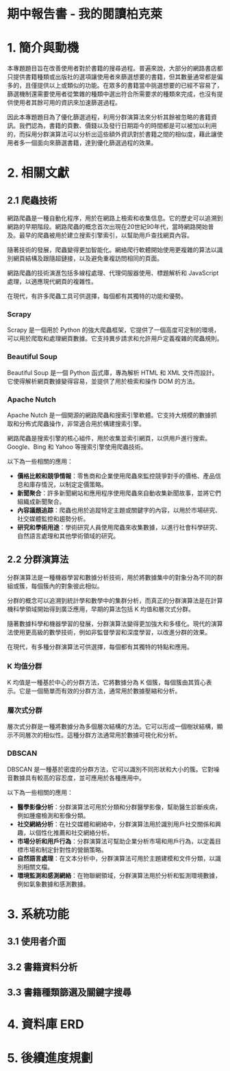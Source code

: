 # 期中報告書 - 我的閱讀柏克萊

# 1. 簡介與動機

本專題題目旨在改善使用者對於書籍的搜尋過程。普遍來說，大部分的網路書店都只提供書籍種類或出版社的選項讓使用者來篩選想要的書籍，但其數量通常都是偏多的，且僅提供以上或類似的功能。在眾多的書籍當中挑選想要的已經不容易了，篩選機制還需要使用者從繁雜的種類中選出符合所需要求的種類來完成，也沒有提供使用者其餘可用的資訊來加速篩選過程。

因此本專題題目為了優化篩選過程，利用分群演算法來分析其餘被忽略的書籍資訊。我們認為，書籍的頁數、價錢以及發行日期距今的時間都是可以被加以利用的，而採用分群演算法可以分析出這些額外資訊對於書籍之間的相似度，藉此讓使用者多一個面向來篩選書籍，達到優化篩選過程的效果。

# 2. 相關文獻

## 2.1 爬蟲技術

網路爬蟲是一種自動化程序，用於在網路上檢索和收集信息。它的歷史可以追溯到網路的早期階段。網路爬蟲的概念首次出現在20世紀90年代，當時網路開始普及。最早的爬蟲被用於建立搜索引擎索引，以幫助用戶查找網頁內容。

隨著技術的發展，爬蟲變得更加智能化。網絡爬行軟體開始使用更複雜的算法以識別網頁結構及跟隨超鏈接，以及避免重複訪問相同的頁面。

網路爬蟲的技術演進包括多線程處理、代理伺服器使用、標題解析和 JavaScript 處理，以適應現代網頁的複雜性。

在現代，有許多爬蟲工具可供選擇，每個都有其獨特的功能和優勢。

### Scrapy

Scrapy 是一個用於 Python 的強大爬蟲框架，它提供了一個高度可定制的環境，可以用於爬取和處理網頁數據。它支持異步請求和允許用戶定義複雜的爬蟲規則。

### Beautiful Soup

Beautiful Soup 是一個 Python 函式庫，專為解析 HTML 和 XML 文件而設計。它使得解析網頁數據變得容易，並提供了用於檢索和操作 DOM 的方法。

### Apache Nutch

Apache Nutch 是一個開源的網路爬蟲和搜索引擎軟體。它支持大規模的數據抓取和分佈式爬蟲操作，非常適合用於構建搜索引擎。

網路爬蟲是搜索引擎的核心組件，用於收集並索引網頁，以供用戶進行搜索。Google、Bing 和 Yahoo 等搜索引擎使用爬蟲技術。

以下為一些相關的應用：

- **價格比較和競爭情報**：零售商和企業使用爬蟲來監控競爭對手的價格、產品信息和庫存情況，以制定定價策略。
- **新聞聚合**：許多新聞網站和應用程序使用爬蟲來自動收集新聞故事，並將它們組織成新聞聚合。
- **內容議題追踪**：爬蟲也用於追蹤特定主題或關鍵字的內容，以用於市場研究、社交媒體監控和趨勢分析。
- **研究和學術用途**：學術研究人員使用爬蟲來收集數據，以進行社會科學研究、自然語言處理和其他學術領域的研究。

## 2.2 分群演算法

分群演算法是一種機器學習和數據分析技術，用於將數據集中的對象分為不同的群組或簇，每個簇內的對象彼此相似。

分群的概念可以追溯到統計學和數學中的集群分析，而真正的分群演算法是在計算機科學領域開始得到廣泛應用，早期的算法包括 K 均值和層次式分群。

隨著數據科學和機器學習的發展，分群演算法變得更加強大和多樣化。現代的演算法使用更高級的數學技術，例如非監督學習和深度學習，以改進分群的效果。

在現代，有多種分群演算法可供選擇，每個都有其獨特的特點和應用。

### K 均值分群

K 均值是一種基於中心的分群方法，它將數據分為 K 個簇，每個簇由其質心表示。它是一個簡單而有效的分群方法，通常用於數據壓縮和分析。

### 層次式分群

層次式分群是一種將數據分為多個層次結構的方法。它可以形成一個樹狀結構，顯示不同層次的相似性。這種分群方法通常用於數據可視化和分析。

### DBSCAN

DBSCAN 是一種基於密度的分群方法，它可以識別不同形狀和大小的簇。它對噪音數據具有較高的容忍度，並可應用於各種應用中。

以下為一些相關的應用：

- **醫學影像分析**：分群演算法可用於分類和分群醫學影像，幫助醫生診斷疾病，例如腫瘤檢測和影像分類。
- **社交網絡分析**：在社交媒體和網絡中，分群演算法用於識別用戶社交關係和興趣，以個性化推薦和社交網絡分析。
- **市場分析和用戶行為**：分群演算法可幫助企業分析市場和用戶行為，以定義目標市場和制定針對性的營銷策略。
- **自然語言處理**：在文本分析中，分群演算法可用於主題建模和文件分類，以識別相關文檔。
- **環境監測和感測網絡**：在物聯網領域，分群演算法用於分析和監測環境數據，例如氣象數據和感測數據。

# 3. 系統功能

## 3.1 使用者介面

## 3.2 書籍資料分析

## 3.3 書籍種類篩選及關鍵字搜尋

# 4. 資料庫 ERD

# 5. 後續進度規劃
